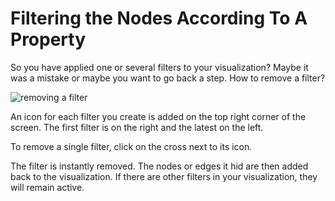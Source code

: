 # Filtering the Nodes According To A Property

So you have applied one or several filters to your visualization? Maybe it was a mistake or maybe you want to go back a step. How to remove a filter?

![removing a filter](https://github.com/Linkurious/linkurious-enterprise-manual/blob/master/screenshots/XXX.png)

An icon for each filter you create is added on the top right corner of the screen. The first filter is on the right and the latest on the left.

To remove a single filter, click on the cross next to its icon.

The filter is instantly removed. The nodes or edges it hid are then added back to the visualization. If there are other filters in your visualization, they will remain active.
